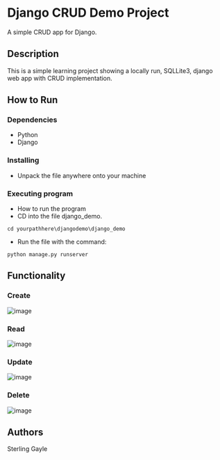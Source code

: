 # Django CRUD Demo Project

A simple CRUD app for Django.

## Description

This is a simple learning project showing a locally run, SQLLite3, django web app with CRUD implementation.

## How to Run

### Dependencies

* Python
* Django

### Installing

* Unpack the file anywhere onto your machine

### Executing program

* How to run the program
* CD into the file django_demo.
```
cd yourpathhere\djangodemo\django_demo
```
* Run the file with the command: 
```
python manage.py runserver
```

## Functionality

### Create
![image](https://github.com/Axsilver/Django-Crud-Demo/assets/45739972/5a8bed0e-43fa-4bd0-831e-e4725e651303)

### Read
![image](https://github.com/Axsilver/Django-Crud-Demo/assets/45739972/a77a0316-6554-4077-85a1-18eff8d25ef1)

### Update
![image](https://github.com/Axsilver/Django-Crud-Demo/assets/45739972/d46c5bd3-6f41-49ea-af27-fe4a19589e0d)

### Delete
![image](https://github.com/Axsilver/Django-Crud-Demo/assets/45739972/11efa1da-71dd-4af3-aea0-a91d75064e6c)


## Authors

Sterling Gayle
